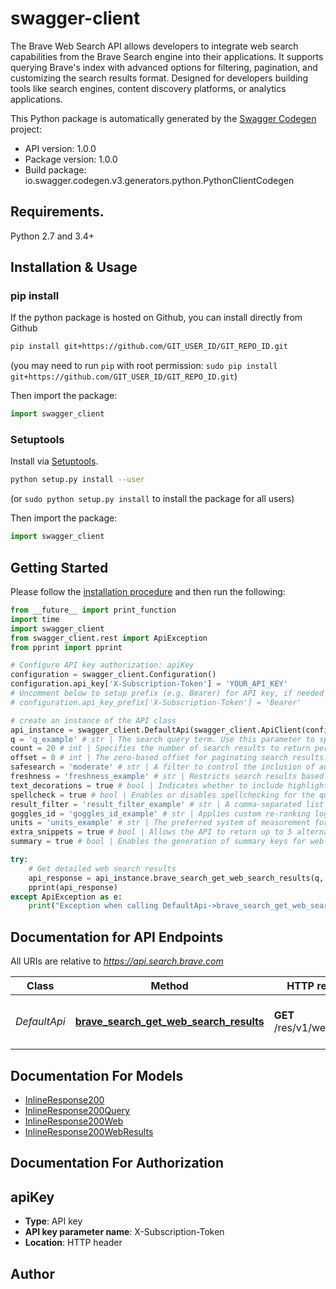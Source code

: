 # swagger-client
The Brave Web Search API allows developers to integrate web search capabilities from the Brave Search engine into their applications.  It supports querying Brave's index with advanced options for filtering, pagination, and customizing the search results format.  Designed for developers building tools like search engines, content discovery platforms, or analytics applications. 

This Python package is automatically generated by the [Swagger Codegen](https://github.com/swagger-api/swagger-codegen) project:

- API version: 1.0.0
- Package version: 1.0.0
- Build package: io.swagger.codegen.v3.generators.python.PythonClientCodegen

## Requirements.

Python 2.7 and 3.4+

## Installation & Usage
### pip install

If the python package is hosted on Github, you can install directly from Github

```sh
pip install git+https://github.com/GIT_USER_ID/GIT_REPO_ID.git
```
(you may need to run `pip` with root permission: `sudo pip install git+https://github.com/GIT_USER_ID/GIT_REPO_ID.git`)

Then import the package:
```python
import swagger_client 
```

### Setuptools

Install via [Setuptools](http://pypi.python.org/pypi/setuptools).

```sh
python setup.py install --user
```
(or `sudo python setup.py install` to install the package for all users)

Then import the package:
```python
import swagger_client
```

## Getting Started

Please follow the [installation procedure](#installation--usage) and then run the following:

```python
from __future__ import print_function
import time
import swagger_client
from swagger_client.rest import ApiException
from pprint import pprint

# Configure API key authorization: apiKey
configuration = swagger_client.Configuration()
configuration.api_key['X-Subscription-Token'] = 'YOUR_API_KEY'
# Uncomment below to setup prefix (e.g. Bearer) for API key, if needed
# configuration.api_key_prefix['X-Subscription-Token'] = 'Bearer'

# create an instance of the API class
api_instance = swagger_client.DefaultApi(swagger_client.ApiClient(configuration))
q = 'q_example' # str | The search query term. Use this parameter to specify the topic, keywords, or phrases to search for in Brave's web index. Example: 'climate change impacts'. 
count = 20 # int | Specifies the number of search results to return per request, with a maximum value of 20.  Useful for controlling the number of items displayed in paginated lists. Example: 10.  (optional) (default to 20)
offset = 0 # int | The zero-based offset for paginating search results. Use this parameter to skip a number of results. For example, setting `offset=10` skips the first 10 results and retrieves the next set.  (optional) (default to 0)
safesearch = 'moderate' # str | A filter to control the inclusion of adult or explicit content in the search results. Options: - `off`: No filtering (all content types included). - `moderate`: Filters explicit images and videos (default). - `strict`: Strict filtering of adult content.  (optional) (default to moderate)
freshness = 'freshness_example' # str | Restricts search results based on when the content was indexed by Brave Search.  Options: - `pd`: Results from the past day. - `pw`: Results from the past week. - `pm`: Results from the past month. - `py`: Results from the past year.  (optional)
text_decorations = true # bool | Indicates whether to include highlighting or decoration markers (e.g., bolding keywords) in display strings for search results. Example: true (default).  (optional) (default to true)
spellcheck = true # bool | Enables or disables spellchecking for the query. When enabled, the API corrects misspelled words in the query to improve result relevance. Example: true (default).  (optional) (default to true)
result_filter = 'result_filter_example' # str | A comma-separated list of specific result types to include in the response. Examples: - `news,images` (to include only news articles and images).  (optional)
goggles_id = 'goggles_id_example' # str | Applies custom re-ranking logic on top of the Brave Search index.  Use this parameter with a valid `goggles_id` value for personalized results.  (optional)
units = 'units_example' # str | The preferred system of measurement for displaying unit-based content in search results. Options: - `metric`: Metric units (kilometers, kilograms, etc.). - `imperial`: Imperial units (miles, pounds, etc.).  (optional)
extra_snippets = true # bool | Allows the API to return up to 5 alternative excerpts for each result.  Useful for presenting users with multiple contexts or descriptions for a single item.  (optional)
summary = true # bool | Enables the generation of summary keys for web search results, providing concise overviews of the content.  (optional)

try:
    # Get detailed web search results
    api_response = api_instance.brave_search_get_web_search_results(q, count=count, offset=offset, safesearch=safesearch, freshness=freshness, text_decorations=text_decorations, spellcheck=spellcheck, result_filter=result_filter, goggles_id=goggles_id, units=units, extra_snippets=extra_snippets, summary=summary)
    pprint(api_response)
except ApiException as e:
    print("Exception when calling DefaultApi->brave_search_get_web_search_results: %s\n" % e)
```

## Documentation for API Endpoints

All URIs are relative to *https://api.search.brave.com*

Class | Method | HTTP request | Description
------------ | ------------- | ------------- | -------------
*DefaultApi* | [**brave_search_get_web_search_results**](docs/DefaultApi.md#brave_search_get_web_search_results) | **GET** /res/v1/web/search | Get detailed web search results

## Documentation For Models

 - [InlineResponse200](docs/InlineResponse200.md)
 - [InlineResponse200Query](docs/InlineResponse200Query.md)
 - [InlineResponse200Web](docs/InlineResponse200Web.md)
 - [InlineResponse200WebResults](docs/InlineResponse200WebResults.md)

## Documentation For Authorization


## apiKey

- **Type**: API key
- **API key parameter name**: X-Subscription-Token
- **Location**: HTTP header


## Author


